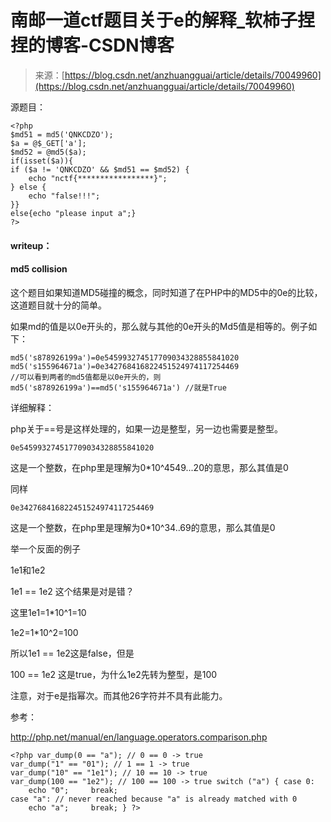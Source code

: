 <!--yml
category: 未分类
date: 2022-04-26 14:40:52
-->

# 南邮一道ctf题目关于e的解释_软柿子捏捏的博客-CSDN博客

> 来源：[https://blog.csdn.net/anzhuangguai/article/details/70049960](https://blog.csdn.net/anzhuangguai/article/details/70049960)

源题目：

```
<?php
$md51 = md5('QNKCDZO');
$a = @$_GET['a'];
$md52 = @md5($a);
if(isset($a)){
if ($a != 'QNKCDZO' && $md51 == $md52) {
    echo "nctf{*****************}";
} else {
    echo "false!!!";
}}
else{echo "please input a";}
?>
```

#### writeup：

#### md5 collision

这个题目如果知道MD5碰撞的概念，同时知道了在PHP中的MD5中的0e的比较，这道题目就十分的简单。

如果md的值是以0e开头的，那么就与其他的0e开头的Md5值是相等的。例子如下：

```
md5('s878926199a')=0e545993274517709034328855841020
md5('s155964671a')=0e342768416822451524974117254469
//可以看到两者的md5值都是以0e开头的，则
md5('s878926199a')==md5('s155964671a') //就是True
```

详细解释：

php关于==号是这样处理的，如果一边是整型，另一边也需要是整型。

```
0e545993274517709034328855841020
```

这是一个整数，在php里是理解为0*10^4549...20的意思，那么其值是0

同样

```
0e342768416822451524974117254469
```

这是一个整数，在php里是理解为0*10^34..69的意思，那么其值是0

举一个反面的例子

1e1和1e2

1e1 == 1e2 这个结果是对是错？

这里1e1=1*10^1=10

1e2=1*10^2=100

所以1e1 == 1e2这是false，但是

100 == 1e2 这是true，为什么1e2先转为整型，是100

注意，对于e是指幂次。而其他26字符并不具有此能力。

参考：

http://php.net/manual/en/language.operators.comparison.php

`<?php
var_dump(0 == "a"); // 0 == 0 -> true var_dump("1" == "01"); // 1 == 1 -> true var_dump("10" == "1e1"); // 10 == 10 -> true var_dump(100 == "1e2"); // 100 == 100 -> true switch ("a") {
case 0:
    echo "0";
    break;
case "a": // never reached because "a" is already matched with 0
    echo "a";
    break;
} ?>`